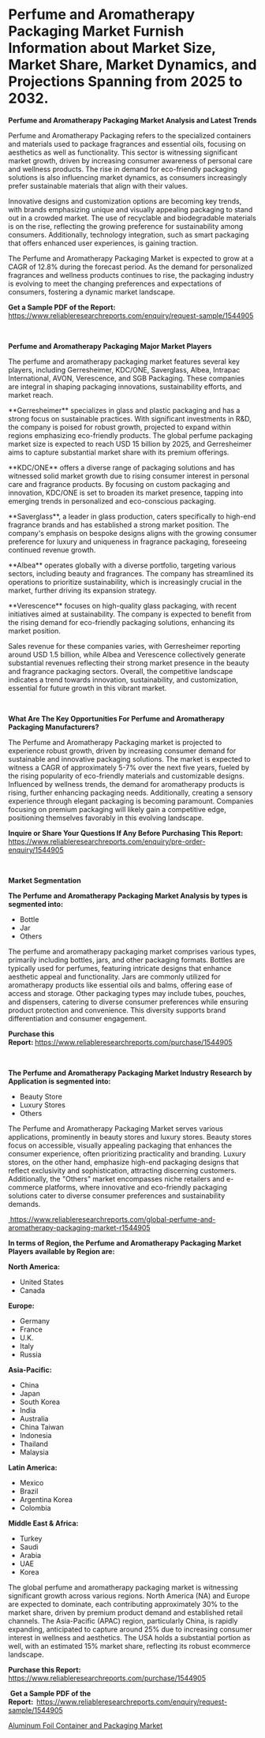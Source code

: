 <p><h1>Perfume and Aromatherapy Packaging Market Furnish Information about Market Size, Market Share, Market Dynamics, and Projections Spanning from 2025 to 2032.</h1></p><p><strong>Perfume and Aromatherapy Packaging Market Analysis and Latest Trends</strong></p>
<p><p>Perfume and Aromatherapy Packaging refers to the specialized containers and materials used to package fragrances and essential oils, focusing on aesthetics as well as functionality. This sector is witnessing significant market growth, driven by increasing consumer awareness of personal care and wellness products. The rise in demand for eco-friendly packaging solutions is also influencing market dynamics, as consumers increasingly prefer sustainable materials that align with their values.</p><p>Innovative designs and customization options are becoming key trends, with brands emphasizing unique and visually appealing packaging to stand out in a crowded market. The use of recyclable and biodegradable materials is on the rise, reflecting the growing preference for sustainability among consumers. Additionally, technology integration, such as smart packaging that offers enhanced user experiences, is gaining traction.</p><p>The Perfume and Aromatherapy Packaging Market is expected to grow at a CAGR of 12.8% during the forecast period. As the demand for personalized fragrances and wellness products continues to rise, the packaging industry is evolving to meet the changing preferences and expectations of consumers, fostering a dynamic market landscape.</p></p>
<p><strong>Get a Sample PDF of the Report:&nbsp;</strong> <a href="https://www.reliableresearchreports.com/enquiry/request-sample/1544905?utm_campaign=2606&utm_medium=2&utm_source=Github&utm_content=ia&utm_term=08032025&utm_id=perfume-and-aromatherapy-packaging">https://www.reliableresearchreports.com/enquiry/request-sample/1544905</a></p>
<p>&nbsp;</p>
<p><strong>Perfume and Aromatherapy Packaging Major Market Players</strong></p>
<p><p>The perfume and aromatherapy packaging market features several key players, including Gerresheimer, KDC/ONE, Saverglass, Albea, Intrapac International, AVON, Verescence, and SGB Packaging. These companies are integral in shaping packaging innovations, sustainability efforts, and market reach.</p><p>**Gerresheimer** specializes in glass and plastic packaging and has a strong focus on sustainable practices. With significant investments in R&D, the company is poised for robust growth, projected to expand within regions emphasizing eco-friendly products. The global perfume packaging market size is expected to reach USD 15 billion by 2025, and Gerresheimer aims to capture substantial market share with its premium offerings.</p><p>**KDC/ONE** offers a diverse range of packaging solutions and has witnessed solid market growth due to rising consumer interest in personal care and fragrance products. By focusing on custom packaging and innovation, KDC/ONE is set to broaden its market presence, tapping into emerging trends in personalized and eco-conscious packaging.</p><p>**Saverglass**, a leader in glass production, caters specifically to high-end fragrance brands and has established a strong market position. The company's emphasis on bespoke designs aligns with the growing consumer preference for luxury and uniqueness in fragrance packaging, foreseeing continued revenue growth.</p><p>**Albea** operates globally with a diverse portfolio, targeting various sectors, including beauty and fragrances. The company has streamlined its operations to prioritize sustainability, which is increasingly crucial in the market, further driving its expansion strategy.</p><p>**Verescence** focuses on high-quality glass packaging, with recent initiatives aimed at sustainability. The company is expected to benefit from the rising demand for eco-friendly packaging solutions, enhancing its market position.</p><p>Sales revenue for these companies varies, with Gerresheimer reporting around USD 1.5 billion, while Albea and Verescence collectively generate substantial revenues reflecting their strong market presence in the beauty and fragrance packaging sectors. Overall, the competitive landscape indicates a trend towards innovation, sustainability, and customization, essential for future growth in this vibrant market.</p></p>
<p>&nbsp;</p>
<p><strong>What Are The Key Opportunities For Perfume and Aromatherapy Packaging Manufacturers?</strong></p>
<p><p>The Perfume and Aromatherapy Packaging market is projected to experience robust growth, driven by increasing consumer demand for sustainable and innovative packaging solutions. The market is expected to witness a CAGR of approximately 5-7% over the next five years, fueled by the rising popularity of eco-friendly materials and customizable designs. Influenced by wellness trends, the demand for aromatherapy products is rising, further enhancing packaging needs. Additionally, creating a sensory experience through elegant packaging is becoming paramount. Companies focusing on premium packaging will likely gain a competitive edge, positioning themselves favorably in this evolving landscape.</p></p>
<p><strong>Inquire or Share Your Questions If Any Before Purchasing This Report:</strong> <a href="https://www.reliableresearchreports.com/enquiry/pre-order-enquiry/1544905?utm_campaign=2606&utm_medium=2&utm_source=Github&utm_content=ia&utm_term=08032025&utm_id=perfume-and-aromatherapy-packaging">https://www.reliableresearchreports.com/enquiry/pre-order-enquiry/1544905</a></p>
<p>&nbsp;</p>
<p><strong>Market Segmentation</strong></p>
<p><strong>The Perfume and Aromatherapy Packaging Market Analysis by types is segmented into:</strong></p>
<p><ul><li>Bottle</li><li>Jar</li><li>Others</li></ul></p>
<p><p>The perfume and aromatherapy packaging market comprises various types, primarily including bottles, jars, and other packaging formats. Bottles are typically used for perfumes, featuring intricate designs that enhance aesthetic appeal and functionality. Jars are commonly utilized for aromatherapy products like essential oils and balms, offering ease of access and storage. Other packaging types may include tubes, pouches, and dispensers, catering to diverse consumer preferences while ensuring product protection and convenience. This diversity supports brand differentiation and consumer engagement.</p></p>
<p><strong>Purchase this Report:&nbsp;</strong><a href="https://www.reliableresearchreports.com/purchase/1544905?utm_campaign=2606&utm_medium=2&utm_source=Github&utm_content=ia&utm_term=08032025&utm_id=perfume-and-aromatherapy-packaging">https://www.reliableresearchreports.com/purchase/1544905</a></p>
<p>&nbsp;</p>
<p><strong>The Perfume and Aromatherapy Packaging Market Industry Research by Application is segmented into:</strong></p>
<p><ul><li>Beauty Store</li><li>Luxury Stores</li><li>Others</li></ul></p>
<p><p>The Perfume and Aromatherapy Packaging Market serves various applications, prominently in beauty stores and luxury stores. Beauty stores focus on accessible, visually appealing packaging that enhances the consumer experience, often prioritizing practicality and branding. Luxury stores, on the other hand, emphasize high-end packaging designs that reflect exclusivity and sophistication, attracting discerning customers. Additionally, the "Others" market encompasses niche retailers and e-commerce platforms, where innovative and eco-friendly packaging solutions cater to diverse consumer preferences and sustainability demands.</p></p>
<p><a href="https://www.reliableresearchreports.com/global-perfume-and-aromatherapy-packaging-market-r1544905?utm_campaign=2606&utm_medium=2&utm_source=Github&utm_content=ia&utm_term=08032025&utm_id=perfume-and-aromatherapy-packaging">&nbsp;https://www.reliableresearchreports.com/global-perfume-and-aromatherapy-packaging-market-r1544905</a></p>
<p><strong>In terms of Region, the Perfume and Aromatherapy Packaging Market Players available by Region are:</strong></p>
<p>
    <p> <strong> North America: </strong>
        <ul>
            <li>United States</li>
            <li>Canada</li>
        </ul>
        </p> 
    <p> <strong> Europe: </strong>
        <ul>
            <li>Germany</li>
            <li>France</li>
            <li>U.K.</li>
            <li>Italy</li>
            <li>Russia</li>
        </ul>
        </p> 
    <p> <strong> Asia-Pacific: </strong>
        <ul>
            <li>China</li>
            <li>Japan</li>
            <li>South Korea</li>
            <li>India</li>
            <li>Australia</li>
            <li>China Taiwan</li>
            <li>Indonesia</li>
            <li>Thailand</li>
            <li>Malaysia</li>
        </ul>
        </p> 
    <p> <strong> Latin America: </strong>
        <ul>
            <li>Mexico</li>
            <li>Brazil</li>
            <li>Argentina Korea</li>
            <li>Colombia</li>
        </ul>
        </p> 
    <p> <strong> Middle East & Africa: </strong>
        <ul>
            <li>Turkey</li>
            <li>Saudi</li>
            <li>Arabia</li>
            <li>UAE</li>
            <li>Korea</li>
        </ul>
    </p>
    </p>
<p><p>The global perfume and aromatherapy packaging market is witnessing significant growth across various regions. North America (NA) and Europe are expected to dominate, each contributing approximately 30% to the market share, driven by premium product demand and established retail channels. The Asia-Pacific (APAC) region, particularly China, is rapidly expanding, anticipated to capture around 25% due to increasing consumer interest in wellness and aesthetics. The USA holds a substantial portion as well, with an estimated 15% market share, reflecting its robust ecommerce landscape.</p></p>
<p><strong>Purchase this Report: </strong><a href="https://www.reliableresearchreports.com/purchase/1544905?utm_campaign=2606&utm_medium=2&utm_source=Github&utm_content=ia&utm_term=08032025&utm_id=perfume-and-aromatherapy-packaging">https://www.reliableresearchreports.com/purchase/1544905</a></p>
<p>&nbsp;<strong>Get a Sample PDF of the Report:&nbsp;&nbsp;</strong><a href="https://www.reliableresearchreports.com/enquiry/request-sample/1544905?utm_campaign=2606&utm_medium=2&utm_source=Github&utm_content=ia&utm_term=08032025&utm_id=perfume-and-aromatherapy-packaging">https://www.reliableresearchreports.com/enquiry/request-sample/1544905</a></p>
<p><strong></strong></p>
<p><p><a href="https://github.com/ulyssacrayne00231/Market-Research-Report-List-1/blob/main/aluminum-foil-container-and-packaging-market.md?utm_campaign=2606&utm_medium=2&utm_source=Github&utm_content=ia&utm_term=08032025&utm_id=perfume-and-aromatherapy-packaging">Aluminum Foil Container and Packaging Market</a></p></p>